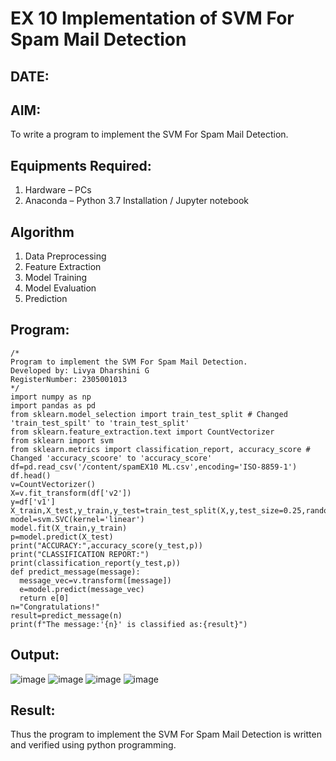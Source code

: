 # EX 10 Implementation of SVM For Spam Mail Detection
## DATE:
## AIM:
To write a program to implement the SVM For Spam Mail Detection.

## Equipments Required:
1. Hardware – PCs
2. Anaconda – Python 3.7 Installation / Jupyter notebook

## Algorithm
1. Data Preprocessing
2. Feature Extraction
3. Model Training
4. Model Evaluation
5. Prediction

## Program:
```
/*
Program to implement the SVM For Spam Mail Detection.
Developed by: Livya Dharshini G
RegisterNumber: 2305001013
*/
import numpy as np
import pandas as pd
from sklearn.model_selection import train_test_split # Changed 'train_test_spilt' to 'train_test_split'
from sklearn.feature_extraction.text import CountVectorizer
from sklearn import svm
from sklearn.metrics import classification_report, accuracy_score # Changed 'accuracy_scoore' to 'accuracy_score'
df=pd.read_csv('/content/spamEX10 ML.csv',encoding='ISO-8859-1')
df.head()
v=CountVectorizer()
X=v.fit_transform(df['v2'])
y=df['v1']
X_train,X_test,y_train,y_test=train_test_split(X,y,test_size=0.25,random_state=42)
model=svm.SVC(kernel='linear')
model.fit(X_train,y_train)
p=model.predict(X_test)
print("ACCURACY:",accuracy_score(y_test,p))
print("CLASSIFICATION REPORT:")
print(classification_report(y_test,p))
def predict_message(message):
  message_vec=v.transform([message])
  e=model.predict(message_vec)
  return e[0]
n="Congratulations!"
result=predict_message(n)
print(f"The message:'{n}' is classified as:{result}")
```

## Output:
![image](https://github.com/user-attachments/assets/b5cac753-c963-4723-b215-5d46af574321)
![image](https://github.com/user-attachments/assets/7f1bce93-6829-44c1-8e4d-b1398ed8a93b)
![image](https://github.com/user-attachments/assets/a7c58b0a-54a4-495d-af36-7e00e5bf9bd3)
![image](https://github.com/user-attachments/assets/7b0be1f2-c85a-4e7b-9641-e7f4031d769e)







## Result:
Thus the program to implement the SVM For Spam Mail Detection is written and verified using python programming.
